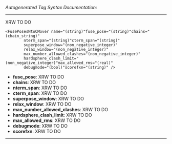 _Autogenerated Tag Syntax Documentation:_

---
XRW TO DO

```
<FusePosesNtoCMover name="(string)"fuse_pose="(string)"chains="(chain_string)"
        nterm_span="(string)"cterm_span="(string)"
        superpose_window="(non_negative_integer)"
        relax_window="(non_negative_integer)"
        max_number_allowed_clashes="(non_negative_integer)"
        hardsphere_clash_limit="(non_negative_integer)"max_allowed_rms="(real)"
        debugmode="(bool)"scorefxn="(string)" />
```

-   **fuse_pose**: XRW TO DO
-   **chains**: XRW TO DO
-   **nterm_span**: XRW TO DO
-   **cterm_span**: XRW TO DO
-   **superpose_window**: XRW TO DO
-   **relax_window**: XRW TO DO
-   **max_number_allowed_clashes**: XRW TO DO
-   **hardsphere_clash_limit**: XRW TO DO
-   **max_allowed_rms**: XRW TO DO
-   **debugmode**: XRW TO DO
-   **scorefxn**: XRW TO DO

---
